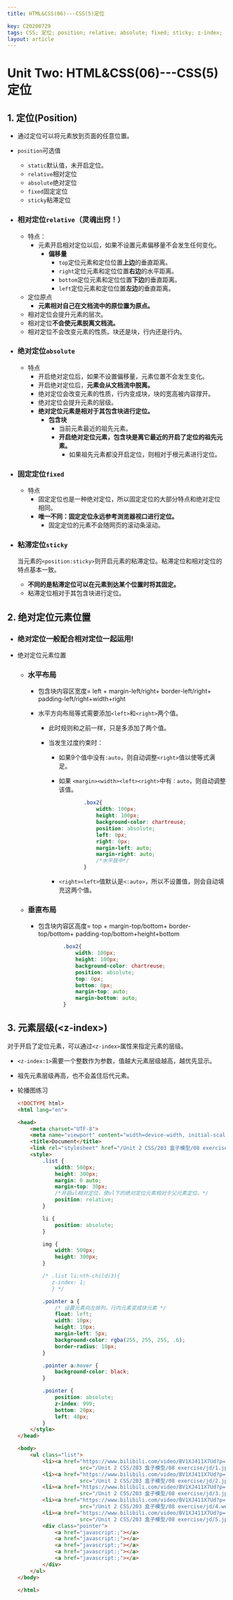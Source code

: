 ```yaml
---
title: HTML&CSS(06)---CSS(5)定位

key: C20200729
tags: CSS; 定位; position; relative; absolute; fixed; sticky; z-index;
layout: article
---
```


# Unit Two: HTML&CSS(06)---CSS(5)定位

<!--more-->

## 1. 定位(Position)

- 通过定位可以将元素放到页面的任意位置。

- `position`可选值

  - `static`默认值，未开启定位。
  - `relative`相对定位
  - `absolute`绝对定位
  - `fixed`固定定位
  - `sticky`粘滞定位

- ### 相对定位`relative`（灵魂出窍！）

  - 特点：
    - 元素开启相对定位以后，如果不设置元素偏移量不会发生任何变化。
      - **偏移量**
        - `top`定位元素和定位位置**上边**的垂直距离。
        - `right`定位元素和定位位置**右边**的水平距离。
        - `bottom`定位元素和定位位置**下边**的垂直距离。
        - `left`定位元素和定位位置**左边**的垂直距离。
  - 定位原点
    - **元素相对自己在文档流中的原位置为原点。**
  - 相对定位会提升元素的层次。
  - 相对定位**不会使元素脱离文档流。**
  - 相对定位不会改变元素的性质。块还是块，行内还是行内。

- ### 绝对定位`absolute`

  - 特点
    - 开启绝对定位后，如果不设置偏移量，元素位置不会发生变化。
    - 开启绝对定位后，**元素会从文档流中脱离。**
    - 绝对定位会改变元素的性质，行内变成块，块的宽高被内容撑开。
    - 绝对定位会提升元素的层级。
    - **绝对定位元素是相对于其包含块进行定位。**
      - **包含块**
        - 当前元素最近的祖先元素。
        - **开启绝对定位元素，包含块是离它最近的开启了定位的祖先元素。**
          - 如果祖先元素都没开启定位，则相对于根元素进行定位。

- ### 固定定位`fixed`

  - 特点
    - 固定定位也是一种绝对定位，所以固定定位的大部分特点和绝对定位相同。
    - **唯一不同：固定定位永远参考浏览器视口进行定位。**
      - 固定定位的元素不会随网页的滚动条滚动。

- ### 粘滞定位`sticky`

  当元素的`<position:sticky>`则开启元素的粘滞定位。粘滞定位和相对定位的特点基本一致。

  - **不同的是粘滞定位可以在元素到达某个位置时将其固定。**
  - 粘滞定位相对于其包含块进行定位。

## 2. 绝对定位元素位置

- ### 绝对定位一般配合相对定位一起运用!

- 绝对定位元素位置

  - ### 水平布局

    - 包含块内容区宽度= left + margin-left/right+ border-left/right+ padding-left/right+width+right

    - 水平方向布局等式需要添加`<left>`和`<right>`两个值。

      - 此时规则和之前一样，只是多添加了两个值。

      - 当发生过度约束时：

        - 如果9个值中没有`:auto`，则自动调整`<right>`值以使等式满足。

        - 如果 `<margin><width><left><right>`中有`：auto`，则自动调整该值。

          ```css
                  .box2{
                      width: 100px;
                      height: 100px;
                      background-color: chartreuse;
                      position: absolute;
                      left: 0px;
                      right: 0px;
                      margin-left: auto;
                      margin-right: auto;
                      /*水平居中*/
                  }
          ```

        - `<right><left>`值默认是`<:auto>`，所以不设置值，则会自动填充这两个值。

  - ### 垂直布局

    - 包含块内容区高度= top + margin-top/bottom+ border-top/bottom+ padding-top/bottom+height+bottom

      ```css
              .box2{
                  width: 100px;
                  height: 100px;
                  background-color: chartreuse;
                  position: absolute;
                  top: 0px;
                  bottom: 0px;
                  margin-top: auto;
                  margin-bottom: auto;
              }
      ```

      

## 3. 元素层级(\<z-index>)

对于开启了定位元素，可以通过`<z-index>`属性来指定元素的层级。

- `<z-index:1>`需要一个整数作为参数，值越大元素层级越高，越优先显示。
- 祖先元素层级再高，也不会盖住后代元素。

- 轮播图练习

  ```html
  <!DOCTYPE html>
  <html lang="en">
  
  <head>
      <meta charset="UTF-8">
      <meta name="viewport" content="width=device-width, initial-scale=1.0">
      <title>Document</title>
      <link rel="stylesheet" href="/Unit 2 CSS/203 盒子模型/08 exercise/reset style/reset.css">
      <style>
          .list {
              width: 500px;
              height: 300px;
              margin: 0 auto;
              margin-top: 30px;
              /*开启ul相对定位，使ul下的绝对定位元素相对于父元素定位。*/
              position: relative;
          }
  
          li {
              position: absolute;
          }
  
          img {
              width: 500px;
              height: 300px;
          }
  
          /* .list li:nth-child(3){
             z-index: 1;
             } */
  
          .pointer a {
              /* 设置元素向左排列，行内元素变成块元素 */
              float: left;
              width: 10px;
              height: 10px;
              margin-left: 5px;
              background-color: rgba(255, 255, 255, .6);
              border-radius: 10px;
          }
  
          .pointer a:hover {
              background-color: black;
          }
  
          .pointer {
              position: absolute;
              z-index: 999;
              bottom: 20px;
              left: 40px;
          }
      </style>
  </head>
  
  <body>
      <ul class="list">
          <li><a href="https://www.bilibili.com/video/BV1XJ411X7Ud?p=75" class="item"><img
                      src="/Unit 2 CSS/203 盒子模型/08 exercise/jd/1.jpg" alt="1.jpg" class="1"></a></li>
          <li><a href="https://www.bilibili.com/video/BV1XJ411X7Ud?p=75" class="item"><img
                      src="/Unit 2 CSS/203 盒子模型/08 exercise/jd/2.jpg.webp" alt="2.jpg" class="2"></a></li>
          <li><a href="https://www.bilibili.com/video/BV1XJ411X7Ud?p=75" class="item"><img
                      src="/Unit 2 CSS/203 盒子模型/08 exercise/jd/3.jpg.webp" alt="3.jpg" class="3"></a></li>
          <li><a href="https://www.bilibili.com/video/BV1XJ411X7Ud?p=75" class="item"><img
                      src="/Unit 2 CSS/203 盒子模型/08 exercise/jd/4.webp" alt="4.jpg" class="4"></a></li>
          <li><a href="https://www.bilibili.com/video/BV1XJ411X7Ud?p=75" class="item"><img
                      src="/Unit 2 CSS/203 盒子模型/08 exercise/jd/5.jpg" alt="5.jpg" class="5"></a></li>
          <div class="pointer">
              <a href="javascript:;"></a>
              <a href="javascript:;"></a>
              <a href="javascript:;"></a>
              <a href="javascript:;"></a>
              <a href="javascript:;"></a>
          </div>
      </ul>
  </body>
  
  </html>
  ```

  